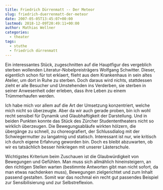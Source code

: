 ```yaml
---
title: Friedrich Dürrenmatt -- Der Meteor
slug: friedrich-duerrenmatt-der-meteor
date: 2007-05-05T13:45:07+00:00
lastmod: 2018-12-09T20:49:11+00:00
author: Mathias Wellner
categories:
  - theater
tags:
  - stuthe
  - friedrich dürrenmatt
---
```

Ein interessantes Stück, zugeschnitten auf die Hauptfigur des vergeblich sterben wollenden Literatur-Nobelpreisträgers Wolfgang Schwitter. Dieser, eigentlich schon für tot erklaert, flieht aus dem Krankenhaus in sein altes Atelier, um dort in Ruhe zu sterben. Doch daraus wird nichts, stattdessen zieht er alle Besucher und Umstehenden ins Verderben, sie sterben in seiner Anwesenheit oder erleben, dass ihre Leben zu einem Trümmerhaufen werden.
<!--more-->

Ich habe mich vor allem auf die Art der Umsetzung konzentriert, welche mich nicht so überzeugte. Aber da wir auch gerade proben, bin ich wohl recht sensibel für Dynamik und Glaubhaftigkeit der Darstellung. Und in beiden Punkten konnte das Stück des Zürcher Studententheaters nicht so wirklich überzeugen. Die Bewegungsabläufe wirkten hölzern, die übergänge zu schnell, zu choreografiert, der Schlussdialog mit der Schwiegermutter zu langatmig und statisch. Interessant ist nur, wie kritisch ich durch eigene Erfahrung geworden bin. Doch es bleibt abzuwarten, ob wir es tatsächlich besser hinkriegen mit unserer Lästerschule.

Wichtigstes Kriterium beim Zuschauen ist die Glaubwürdigkeit von Bewegungen und Gefühlen. Man muss sich allmählich hineinsteigern, an den richtigen Stellen warten (bestimmte Antworten gibt man nicht sofort, da man etwas nachdenken muss), Bewegungen zielgerichtet und zum Inhalt passend gestalten. Somit war das nochmal ein recht gut passendes Beispiel zur Sensibilisierung und zur Selbstreflexion.